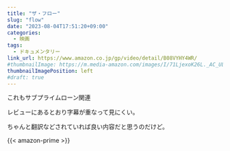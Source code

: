 ```yaml
---
title: "ザ・フロー"
slug: "flow"
date: "2023-08-04T17:51:20+09:00"
categories:
  - 映画
tags:
  - ドキュメンタリー
link_url: https://www.amazon.co.jp/gp/video/detail/B08VYHY4WR/
#thumbnailImage: https://m.media-amazon.com/images/I/71LjexoK26L._AC_UL400_.jpg
thumbnailImagePosition: left
#draft: true
---
```

これもサブプライムローン関連
<!--more-->
レビューにあるとおり字幕が重なって見にくい。

ちゃんと翻訳などされていれば良い内容だと思うのだけど。

{{< amazon-prime >}}
